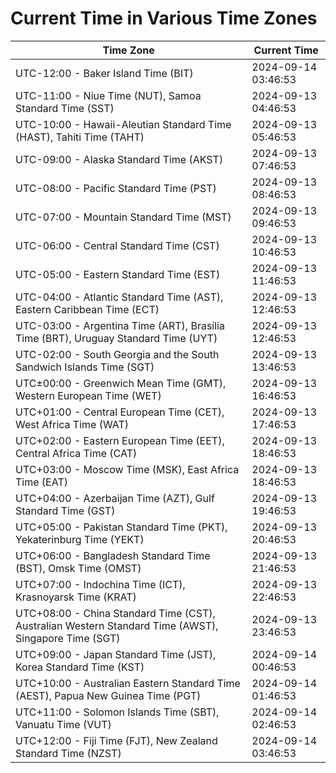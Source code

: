 # Current Time in Various Time Zones

| Time Zone | Current Time |
|-----------|--------------|
| UTC-12:00 - Baker Island Time (BIT) | 2024-09-14 03:46:53 |
| UTC-11:00 - Niue Time (NUT), Samoa Standard Time (SST) | 2024-09-13 04:46:53 |
| UTC-10:00 - Hawaii-Aleutian Standard Time (HAST), Tahiti Time (TAHT) | 2024-09-13 05:46:53 |
| UTC-09:00 - Alaska Standard Time (AKST) | 2024-09-13 07:46:53 |
| UTC-08:00 - Pacific Standard Time (PST) | 2024-09-13 08:46:53 |
| UTC-07:00 - Mountain Standard Time (MST) | 2024-09-13 09:46:53 |
| UTC-06:00 - Central Standard Time (CST) | 2024-09-13 10:46:53 |
| UTC-05:00 - Eastern Standard Time (EST) | 2024-09-13 11:46:53 |
| UTC-04:00 - Atlantic Standard Time (AST), Eastern Caribbean Time (ECT) | 2024-09-13 12:46:53 |
| UTC-03:00 - Argentina Time (ART), Brasília Time (BRT), Uruguay Standard Time (UYT) | 2024-09-13 12:46:53 |
| UTC-02:00 - South Georgia and the South Sandwich Islands Time (SGT) | 2024-09-13 13:46:53 |
| UTC±00:00 - Greenwich Mean Time (GMT), Western European Time (WET) | 2024-09-13 16:46:53 |
| UTC+01:00 - Central European Time (CET), West Africa Time (WAT) | 2024-09-13 17:46:53 |
| UTC+02:00 - Eastern European Time (EET), Central Africa Time (CAT) | 2024-09-13 18:46:53 |
| UTC+03:00 - Moscow Time (MSK), East Africa Time (EAT) | 2024-09-13 18:46:53 |
| UTC+04:00 - Azerbaijan Time (AZT), Gulf Standard Time (GST) | 2024-09-13 19:46:53 |
| UTC+05:00 - Pakistan Standard Time (PKT), Yekaterinburg Time (YEKT) | 2024-09-13 20:46:53 |
| UTC+06:00 - Bangladesh Standard Time (BST), Omsk Time (OMST) | 2024-09-13 21:46:53 |
| UTC+07:00 - Indochina Time (ICT), Krasnoyarsk Time (KRAT) | 2024-09-13 22:46:53 |
| UTC+08:00 - China Standard Time (CST), Australian Western Standard Time (AWST), Singapore Time (SGT) | 2024-09-13 23:46:53 |
| UTC+09:00 - Japan Standard Time (JST), Korea Standard Time (KST) | 2024-09-14 00:46:53 |
| UTC+10:00 - Australian Eastern Standard Time (AEST), Papua New Guinea Time (PGT) | 2024-09-14 01:46:53 |
| UTC+11:00 - Solomon Islands Time (SBT), Vanuatu Time (VUT) | 2024-09-14 02:46:53 |
| UTC+12:00 - Fiji Time (FJT), New Zealand Standard Time (NZST) | 2024-09-14 03:46:53 |
